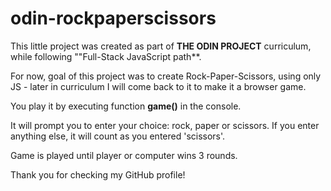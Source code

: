 # odin-rockpaperscissors

This little project was created as part of **THE ODIN PROJECT** curriculum, while following ""Full-Stack JavaScript path**.

For now, goal of this project was to create Rock-Paper-Scissors, using only JS - later in curriculum I will come back to it to make it a browser game.

You play it by executing function **game()** in the console.

It will prompt you to enter your choice: rock, paper or scissors. If you enter anything else, it will count as you entered 'scissors'.

Game is played until player or computer wins 3 rounds.

Thank you for checking my GitHub profile!